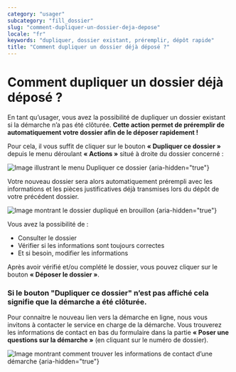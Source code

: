 ```yaml
---
category: "usager"
subcategory: "fill_dossier"
slug: "comment-dupliquer-un-dossier-deja-depose"
locale: "fr"
keywords: "dupliquer, dossier existant, préremplir, dépôt rapide"
title: "Comment dupliquer un dossier déjà déposé ?"
---
```


# Comment dupliquer un dossier déjà déposé ?

En tant qu’usager, vous avez la possibilité de dupliquer un dossier existant si la démarche n’a pas été clôturée. **Cette action permet de préremplir de automatiquement votre dossier afin de le déposer rapidement !**

Pour cela, il vous suffit de cliquer sur le bouton **« Dupliquer ce dossier »** depuis le menu déroulant **« Actions »** situé à droite du dossier concerné :

![Image illustrant le menu Dupliquer ce dossier {aria-hidden="true"}](faq/usager-dossier-actions-menu-clone.png)

Votre nouveau dossier sera alors automatiquement prérempli avec les informations et les pièces justificatives déjà transmises lors du dépôt de votre précédent dossier.

![Image montrant le dossier dupliqué en brouillon {aria-hidden="true"}](faq/usager-dossier-cloned-draft.png)

Vous avez la possibilité de :

- Consulter le dossier
- Vérifier si les informations sont toujours correctes
- Et si besoin, modifier les informations

Après avoir vérifié et/ou complété le dossier, vous pouvez cliquer sur le bouton **« Déposer le dossier »**.

### Si le bouton "Dupliquer ce dossier" n’est pas affiché cela signifie que la démarche a été clôturée.

Pour connaitre le nouveau lien vers la démarche en ligne, nous vous invitons à contacter le service en charge de la démarche. Vous trouverez les informations de contact en bas du formulaire dans la partie **« Poser une questions sur la démarche »** (en cliquant sur le numéro de dossier).

![Image montrant comment trouver les informations de contact d’une démarche {aria-hidden="true"}](faq/usager-procedure-close-focus-contact.png)
